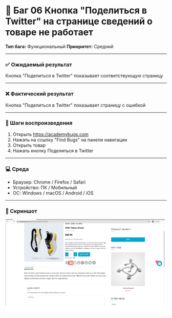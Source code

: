 # 🐞 Баг 06 Кнопка "Поделиться в Twitter" на странице сведений о товаре не работает
**Тип бага:**  Функциональный
**Приоритет:**  Средний

---

### ✅ Ожидаемый результат

Кнопка "Поделиться в Twitter" показывает соответствующую страницу

---

### ❌ Фактический результат

Кнопка "Поделиться в Twitter" показывает страницу с ошибкой

---

### 🔁 Шаги воспроизведения

1. Открыть https://academybugs.com
2. Нажать на ссылку "Find Bugs" на панели навигации
3. Открыть товар
4. Нажать кнопку Поделиться в Twitter

---

### 💻 Среда

- Браузер: Chrome / Firefox / Safari
- Устройство: ПК / Мобильный
- ОС: Windows / macOS / Android / iOS

---

### 📸 Скриншот

![Bug Screenshot](../Screenshots/Bug_06.png)
